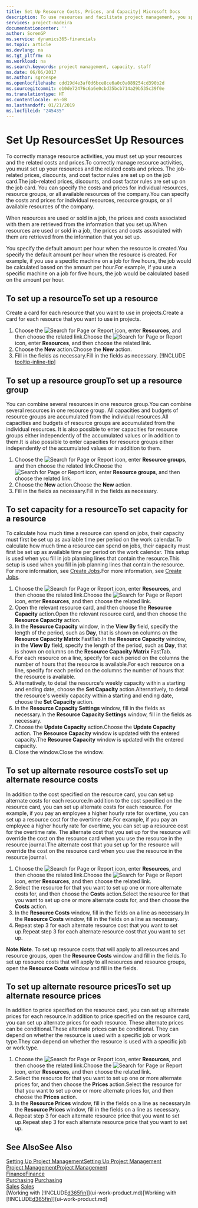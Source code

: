 ```yaml
---
title: Set Up Resource Costs, Prices, and Capacity| Microsoft Docs
description: To use resources and facilitate project management, you specify costs and prices for individual resources or resource groups, and set the resource capacity.
services: project-madeira
documentationcenter: ''
author: SorenGP
ms.service: dynamics365-financials
ms.topic: article
ms.devlang: na
ms.tgt_pltfrm: na
ms.workload: na
ms.search.keywords: project management, capacity, staff
ms.date: 06/06/2017
ms.author: sgroespe
ms.openlocfilehash: cdd19d4e3af0d6bce8ce6a0c0a089254cd390b2d
ms.sourcegitcommit: e10de72476c6a6e0cbd35bcb714a29b535c39f0e
ms.translationtype: HT
ms.contentlocale: en-GB
ms.lasthandoff: 01/21/2019
ms.locfileid: "245435"
---
```

# <a name="set-up-resources"></a><span data-ttu-id="9d9a3-103">Set Up Resources</span><span class="sxs-lookup"><span data-stu-id="9d9a3-103">Set Up Resources</span></span>
<span data-ttu-id="9d9a3-104">To correctly manage resource activities, you must set up your resources and the related costs and prices.</span><span class="sxs-lookup"><span data-stu-id="9d9a3-104">To correctly manage resource activities, you must set up your resources and the related costs and prices.</span></span> <span data-ttu-id="9d9a3-105">The job-related prices, discounts, and cost factor rules are set up on the job card.</span><span class="sxs-lookup"><span data-stu-id="9d9a3-105">The job-related prices, discounts, and cost factor rules are set up on the job card.</span></span> <span data-ttu-id="9d9a3-106">You can specify the costs and prices for individual resources, resource groups, or all available resources of the company.</span><span class="sxs-lookup"><span data-stu-id="9d9a3-106">You can specify the costs and prices for individual resources, resource groups, or all available resources of the company.</span></span>

<span data-ttu-id="9d9a3-107">When resources are used or sold in a job, the prices and costs associated with them are retrieved from the information that you set up.</span><span class="sxs-lookup"><span data-stu-id="9d9a3-107">When resources are used or sold in a job, the prices and costs associated with them are retrieved from the information that you set up.</span></span>

<span data-ttu-id="9d9a3-108">You specify the default amount per hour when the resource is created.</span><span class="sxs-lookup"><span data-stu-id="9d9a3-108">You specify the default amount per hour when the resource is created.</span></span> <span data-ttu-id="9d9a3-109">For example, if you use a specific machine on a job for five hours, the job would be calculated based on the amount per hour.</span><span class="sxs-lookup"><span data-stu-id="9d9a3-109">For example, if you use a specific machine on a job for five hours, the job would be calculated based on the amount per hour.</span></span>

## <a name="to-set-up-a-resource"></a><span data-ttu-id="9d9a3-110">To set up a resource</span><span class="sxs-lookup"><span data-stu-id="9d9a3-110">To set up a resource</span></span>
<span data-ttu-id="9d9a3-111">Create a card for each resource that you want to use in projects.</span><span class="sxs-lookup"><span data-stu-id="9d9a3-111">Create a card for each resource that you want to use in projects.</span></span>

1. <span data-ttu-id="9d9a3-112">Choose the ![Search for Page or Report](media/ui-search/search_small.png "Search for Page or Report icon") icon, enter **Resources**, and then choose the related link.</span><span class="sxs-lookup"><span data-stu-id="9d9a3-112">Choose the ![Search for Page or Report](media/ui-search/search_small.png "Search for Page or Report icon") icon, enter **Resources**, and then choose the related link.</span></span>
2. <span data-ttu-id="9d9a3-113">Choose the **New** action.</span><span class="sxs-lookup"><span data-stu-id="9d9a3-113">Choose the **New** action.</span></span>
3. <span data-ttu-id="9d9a3-114">Fill in the fields as necessary.</span><span class="sxs-lookup"><span data-stu-id="9d9a3-114">Fill in the fields as necessary.</span></span> [!INCLUDE [tooltip-inline-tip](includes/tooltip-inline-tip_md.md)]  

## <a name="to-set-up-a-resource-group"></a><span data-ttu-id="9d9a3-115">To set up a resource group</span><span class="sxs-lookup"><span data-stu-id="9d9a3-115">To set up a resource group</span></span>
<span data-ttu-id="9d9a3-116">You can combine several resources in one resource group.</span><span class="sxs-lookup"><span data-stu-id="9d9a3-116">You can combine several resources in one resource group.</span></span> <span data-ttu-id="9d9a3-117">All capacities and budgets of resource groups are accumulated from the individual resources.</span><span class="sxs-lookup"><span data-stu-id="9d9a3-117">All capacities and budgets of resource groups are accumulated from the individual resources.</span></span> <span data-ttu-id="9d9a3-118">It is also possible to enter capacities for resource groups either independently of the accumulated values or in addition to them.</span><span class="sxs-lookup"><span data-stu-id="9d9a3-118">It is also possible to enter capacities for resource groups either independently of the accumulated values or in addition to them.</span></span>

1. <span data-ttu-id="9d9a3-119">Choose the ![Search for Page or Report](media/ui-search/search_small.png "Search for Page or Report icon") icon, enter **Resource groups**, and then choose the related link.</span><span class="sxs-lookup"><span data-stu-id="9d9a3-119">Choose the ![Search for Page or Report](media/ui-search/search_small.png "Search for Page or Report icon") icon, enter **Resource groups**, and then choose the related link.</span></span>
2. <span data-ttu-id="9d9a3-120">Choose the **New** action.</span><span class="sxs-lookup"><span data-stu-id="9d9a3-120">Choose the **New** action.</span></span>
3. <span data-ttu-id="9d9a3-121">Fill in the fields as necessary.</span><span class="sxs-lookup"><span data-stu-id="9d9a3-121">Fill in the fields as necessary.</span></span>

## <a name="to-set-capacity-for-a-resource"></a><span data-ttu-id="9d9a3-122">To set capacity for a resource</span><span class="sxs-lookup"><span data-stu-id="9d9a3-122">To set capacity for a resource</span></span>
<span data-ttu-id="9d9a3-123">To calculate how much time a resource can spend on jobs, their capacity must first be set up as available time per period on the work calendar.</span><span class="sxs-lookup"><span data-stu-id="9d9a3-123">To calculate how much time a resource can spend on jobs, their capacity must first be set up as available time per period on the work calendar.</span></span> <span data-ttu-id="9d9a3-124">This setup is used when you fill in job planning lines that contain the resource.</span><span class="sxs-lookup"><span data-stu-id="9d9a3-124">This setup is used when you fill in job planning lines that contain the resource.</span></span> <span data-ttu-id="9d9a3-125">For more information, see [Create Jobs](projects-how-create-jobs.md).</span><span class="sxs-lookup"><span data-stu-id="9d9a3-125">For more information, see [Create Jobs](projects-how-create-jobs.md).</span></span>

1. <span data-ttu-id="9d9a3-126">Choose the ![Search for Page or Report](media/ui-search/search_small.png "Search for Page or Report icon") icon, enter **Resources**, and then choose the related link.</span><span class="sxs-lookup"><span data-stu-id="9d9a3-126">Choose the ![Search for Page or Report](media/ui-search/search_small.png "Search for Page or Report icon") icon, enter **Resources**, and then choose the related link.</span></span>
2. <span data-ttu-id="9d9a3-127">Open the relevant resource card, and then choose the **Resource Capacity** action.</span><span class="sxs-lookup"><span data-stu-id="9d9a3-127">Open the relevant resource card, and then choose the **Resource Capacity** action.</span></span>
3. <span data-ttu-id="9d9a3-128">In the **Resource Capacity** window, in the **View By** field, specify the length of the period, such as **Day**, that is shown on columns on the **Resource Capacity Matrix** FastTab.</span><span class="sxs-lookup"><span data-stu-id="9d9a3-128">In the **Resource Capacity** window, in the **View By** field, specify the length of the period, such as **Day**, that is shown on columns on the **Resource Capacity Matrix** FastTab.</span></span>
4. <span data-ttu-id="9d9a3-129">For each resource on a line, specify for each period on the columns the number of hours that the resource is available.</span><span class="sxs-lookup"><span data-stu-id="9d9a3-129">For each resource on a line, specify for each period on the columns the number of hours that the resource is available.</span></span>
5. <span data-ttu-id="9d9a3-130">Alternatively, to detail the resource's weekly capacity within a starting and ending date, choose the **Set Capacity** action.</span><span class="sxs-lookup"><span data-stu-id="9d9a3-130">Alternatively, to detail the resource's weekly capacity within a starting and ending date, choose the **Set Capacity** action.</span></span>
6. <span data-ttu-id="9d9a3-131">In the **Resource Capacity Settings** window, fill in the fields as necessary.</span><span class="sxs-lookup"><span data-stu-id="9d9a3-131">In the **Resource Capacity Settings** window, fill in the fields as necessary.</span></span>
7. <span data-ttu-id="9d9a3-132">Choose the **Update Capacity** action.</span><span class="sxs-lookup"><span data-stu-id="9d9a3-132">Choose the **Update Capacity** action.</span></span> <span data-ttu-id="9d9a3-133">The **Resource Capacity** window is updated with the entered capacity.</span><span class="sxs-lookup"><span data-stu-id="9d9a3-133">The **Resource Capacity** window is updated with the entered capacity.</span></span>
8. <span data-ttu-id="9d9a3-134">Close the window.</span><span class="sxs-lookup"><span data-stu-id="9d9a3-134">Close the window.</span></span>

## <a name="to-set-up-alternate-resource-costs"></a><span data-ttu-id="9d9a3-135">To set up alternate resource costs</span><span class="sxs-lookup"><span data-stu-id="9d9a3-135">To set up alternate resource costs</span></span>
<span data-ttu-id="9d9a3-136">In addition to the cost specified on the resource card, you can set up alternate costs for each resource.</span><span class="sxs-lookup"><span data-stu-id="9d9a3-136">In addition to the cost specified on the resource card, you can set up alternate costs for each resource.</span></span> <span data-ttu-id="9d9a3-137">For example, if you pay an employee a higher hourly rate for overtime, you can set up a resource cost for the overtime rate.</span><span class="sxs-lookup"><span data-stu-id="9d9a3-137">For example, if you pay an employee a higher hourly rate for overtime, you can set up a resource cost for the overtime rate.</span></span> <span data-ttu-id="9d9a3-138">The alternate cost that you set up for the resource will override the cost on the resource card when you use the resource in the resource journal.</span><span class="sxs-lookup"><span data-stu-id="9d9a3-138">The alternate cost that you set up for the resource will override the cost on the resource card when you use the resource in the resource journal.</span></span>

1. <span data-ttu-id="9d9a3-139">Choose the ![Search for Page or Report](media/ui-search/search_small.png "Search for Page or Report icon") icon, enter **Resources**, and then choose the related link.</span><span class="sxs-lookup"><span data-stu-id="9d9a3-139">Choose the ![Search for Page or Report](media/ui-search/search_small.png "Search for Page or Report icon") icon, enter **Resources**, and then choose the related link.</span></span>  
2. <span data-ttu-id="9d9a3-140">Select the resource for that you want to set up one or more alternate costs for, and then choose the **Costs** action.</span><span class="sxs-lookup"><span data-stu-id="9d9a3-140">Select the resource for that you want to set up one or more alternate costs for, and then choose the **Costs** action.</span></span>  
3. <span data-ttu-id="9d9a3-141">In the **Resource Costs** window, fill in the fields on a line as necessary.</span><span class="sxs-lookup"><span data-stu-id="9d9a3-141">In the **Resource Costs** window, fill in the fields on a line as necessary.</span></span>  
4. <span data-ttu-id="9d9a3-142">Repeat step 3 for each alternate resource cost that you want to set up.</span><span class="sxs-lookup"><span data-stu-id="9d9a3-142">Repeat step 3 for each alternate resource cost that you want to set up.</span></span>

<span data-ttu-id="9d9a3-143">**Note**.</span><span class="sxs-lookup"><span data-stu-id="9d9a3-143">**Note**.</span></span> <span data-ttu-id="9d9a3-144">To set up resource costs that will apply to all resources and resource groups, open the **Resource Costs** window and fill in the fields.</span><span class="sxs-lookup"><span data-stu-id="9d9a3-144">To set up resource costs that will apply to all resources and resource groups, open the **Resource Costs** window and fill in the fields.</span></span>

## <a name="to-set-up-alternate-resource-prices"></a><span data-ttu-id="9d9a3-145">To set up alternate resource prices</span><span class="sxs-lookup"><span data-stu-id="9d9a3-145">To set up alternate resource prices</span></span>
<span data-ttu-id="9d9a3-146">In addition to price specified on the resource card, you can set up alternate prices for each resource.</span><span class="sxs-lookup"><span data-stu-id="9d9a3-146">In addition to price specified on the resource card, you can set up alternate prices for each resource.</span></span> <span data-ttu-id="9d9a3-147">These alternate prices can be conditional.</span><span class="sxs-lookup"><span data-stu-id="9d9a3-147">These alternate prices can be conditional.</span></span> <span data-ttu-id="9d9a3-148">They can depend on whether the resource is used with a specific job or work type.</span><span class="sxs-lookup"><span data-stu-id="9d9a3-148">They can depend on whether the resource is used with a specific job or work type.</span></span>

1. <span data-ttu-id="9d9a3-149">Choose the ![Search for Page or Report](media/ui-search/search_small.png "Search for Page or Report icon") icon, enter **Resources**, and then choose the related link.</span><span class="sxs-lookup"><span data-stu-id="9d9a3-149">Choose the ![Search for Page or Report](media/ui-search/search_small.png "Search for Page or Report icon") icon, enter **Resources**, and then choose the related link.</span></span>
2. <span data-ttu-id="9d9a3-150">Select the resource for that you want to set up one or more alternate prices for, and then choose the **Prices** action.</span><span class="sxs-lookup"><span data-stu-id="9d9a3-150">Select the resource for that you want to set up one or more alternate prices for, and then choose the **Prices** action.</span></span>
3. <span data-ttu-id="9d9a3-151">In the **Resource Prices** window, fill in the fields on a line as necessary.</span><span class="sxs-lookup"><span data-stu-id="9d9a3-151">In the **Resource Prices** window, fill in the fields on a line as necessary.</span></span>
4. <span data-ttu-id="9d9a3-152">Repeat step 3 for each alternate resource price that you want to set up.</span><span class="sxs-lookup"><span data-stu-id="9d9a3-152">Repeat step 3 for each alternate resource price that you want to set up.</span></span>

## <a name="see-also"></a><span data-ttu-id="9d9a3-153">See Also</span><span class="sxs-lookup"><span data-stu-id="9d9a3-153">See Also</span></span>
[<span data-ttu-id="9d9a3-154">Setting Up Project Management</span><span class="sxs-lookup"><span data-stu-id="9d9a3-154">Setting Up Project Management</span></span>](projects-setup-projects.md)  
[<span data-ttu-id="9d9a3-155">Project Management</span><span class="sxs-lookup"><span data-stu-id="9d9a3-155">Project Management</span></span>](projects-manage-projects.md)  
[<span data-ttu-id="9d9a3-156">Finance</span><span class="sxs-lookup"><span data-stu-id="9d9a3-156">Finance</span></span>](finance.md)  
<span data-ttu-id="9d9a3-157">[Purchasing](purchasing-manage-purchasing.md)       </span><span class="sxs-lookup"><span data-stu-id="9d9a3-157">[Purchasing](purchasing-manage-purchasing.md)       </span></span>  
<span data-ttu-id="9d9a3-158">[Sales](sales-manage-sales.md)    </span><span class="sxs-lookup"><span data-stu-id="9d9a3-158">[Sales](sales-manage-sales.md)    </span></span>  
<span data-ttu-id="9d9a3-159">[Working with [!INCLUDE[d365fin](includes/d365fin_md.md)]](ui-work-product.md)</span><span class="sxs-lookup"><span data-stu-id="9d9a3-159">[Working with [!INCLUDE[d365fin](includes/d365fin_md.md)]](ui-work-product.md)</span></span>  
